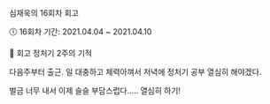 심재욱의 16회차 회고

🕔 16회차 기간: 2021.04.04 ~ 2021.04.10

📝 회고
정처기 2주의 기적

다음주부터 출근. 일 대충하고 체력아껴서 저녁에 정처기 공부 열심히 해야겠다.

벌금 너무 내서 이제 슬슬 부담스럽다..... 열심히 하기!
